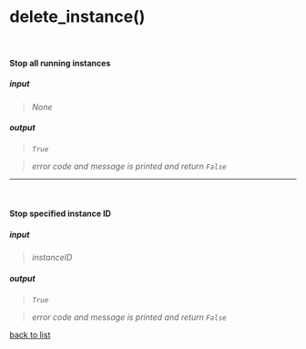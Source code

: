# **delete_instance()**
<br/>

#### Stop all running instances  
##### input
>*None*

##### output
>*`True`*

>*error code and message is printed and return `False`*

---------

<br/>

#### Stop specified instance ID    
##### input
>*instanceID*

##### output
>*`True`*

>*error code and message is printed and return `False`*

[back to list](../Index.md)
